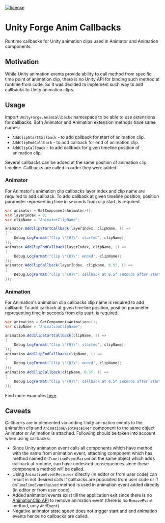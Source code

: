 [![license](https://img.shields.io/github/license/rfadeev/unity-forge-anim-callbacks.svg)](https://github.com/rfadeev/unity-forge-anim-callbacks/blob/master/LICENSE.md)

# Unity Forge Anim Callbacks
Runtime callbacks for Unity animation clips used in Animator and Animation components.

## Motivation
While Unity animation events provide ability to call method from specific time point of animation clip, there is no Unity API for binding such method at runtime from code. So it was decided to implement such way to add callbacks to Unity animation clips.

## Usage
Import `UnityForge.AnimCallbacks` namespace to be able to use extensions for callbacks. Both Animator and Animation extension methods have same names:
* `AddClipStartCallback` - to add callback for start of animation clip.
* `AddClipEndCallback` - to add callback for end of animation clip.
* `AddClipCallback` - to add callback for given timeline position of animation clip.

Several callbacks can be added at the same position of animation clip timeline. Callbacks are called in order they were added.

### Animator
For Animator's animation clip callbacks layer index and clip name are required to add callback. To add callback at given timeline position, position parameter representing time in seconds from clip start, is required.
```csharp
var animator = GetComponent<Animator>();
var layerIndex = 0;
var clipName = "AnimatorClipName";

animator.AddClipStartCallback(layerIndex, clipName, () =>
{
    Debug.LogFormat("Clip \"{0}\": started", clipName);
});
animator.AddClipEndCallback(layerIndex, clipName, () =>
{
    Debug.LogFormat("Clip \"{0}\": ended", clipName);
});
animator.AddClipCallback(layerIndex, clipName, 0.5f, () =>
{
    Debug.LogFormat("Clip \"{0}\": callback at 0.5f seconds after start", clipName);
});
```

### Animation
For Animation's animation clip callbacks clip name is required to add callback. To add callback at given timeline position, position parameter representing time in seconds from clip start, is required.
```csharp
var animation = GetComponent<Animation>();
var clipName = "AnimationClipName";

animation.AddClipStartCallback(clipName, () =>
{
    Debug.LogFormat("Clip \"{0}\": started", clipName);
});
animation.AddClipEndCallback(clipName, () =>
{
    Debug.LogFormat("Clip \"{0}\": ended", clipName);
});
animation.AddClipCallback(clipName, 0.5f, () =>
{
    Debug.LogFormat("Clip \"{0}\": callback at 0.5f seconds after start", clipName);
});
```

Find more examples [here](https://github.com/rfadeev/unity-forge-anim-callbacks/tree/master/Source/Examples).

## Caveats
Callbacks are implemented via adding Unity animation events to the animation clip and `AnimationEventReceiver` component to the same object Animator or Animation is attached. Following should be taken into account when using callbacks:
* Since Unity animation event calls all components which have method with the name from animation event, attaching component which has method named `OnTimelineEventRaised` on the same object which adds callback at runtime, can have undesired consequences since these component's method will be called.
* Using `AnimationEventReceiver` directly (in editor or from user code) can result in not desired calls if callbacks are populated from user code or if `OnTimelineEventRaised` method is used in animation event added directly (in editor or from user code).
* Added animation events exist till the application exit since there is no [AnimationClip API](https://docs.unity3d.com/ScriptReference/AnimationClip.html) to remove animation event (there is no `RemoveEvent` method, only `AddEvent`)
* Negative animator state speed does not trigger start and end animation events hence no callbacks are called.
